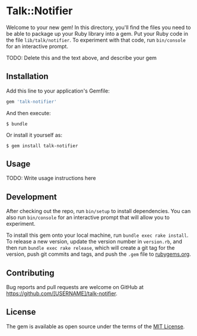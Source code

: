 # Talk::Notifier

Welcome to your new gem! In this directory, you'll find the files you need to be able to package up your Ruby library into a gem. Put your Ruby code in the file `lib/talk/notifier`. To experiment with that code, run `bin/console` for an interactive prompt.

TODO: Delete this and the text above, and describe your gem

## Installation

Add this line to your application's Gemfile:

```ruby
gem 'talk-notifier'
```

And then execute:

    $ bundle

Or install it yourself as:

    $ gem install talk-notifier

## Usage

TODO: Write usage instructions here

## Development

After checking out the repo, run `bin/setup` to install dependencies. You can also run `bin/console` for an interactive prompt that will allow you to experiment.

To install this gem onto your local machine, run `bundle exec rake install`. To release a new version, update the version number in `version.rb`, and then run `bundle exec rake release`, which will create a git tag for the version, push git commits and tags, and push the `.gem` file to [rubygems.org](https://rubygems.org).

## Contributing

Bug reports and pull requests are welcome on GitHub at https://github.com/[USERNAME]/talk-notifier.


## License

The gem is available as open source under the terms of the [MIT License](http://opensource.org/licenses/MIT).

